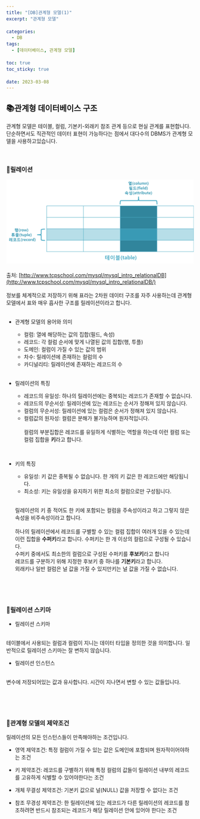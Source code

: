 ```yaml
---
title: "[DB]관계형 모델(1)"
excerpt: "관계형 모델"

categories:
  - DB
tags:
  - [데이터베이스, 관계형 모델]

toc: true
toc_sticky: true

date: 2023-03-08
---
```


## 📚관계형 데이터베이스 구조
관계형 모델은 테이블, 컬럼, 기본키-외래키 참조 관계 등으로 현실 관계를 표현합니다. 단순하면서도 직관적인 데이터 표현이 가능하다는 점에서 대다수의 DBMS가 관계형 모델을 사용하고있습니다.

<br>

### 📄릴레이션

  ![릴레이션](/assets/images/DB/img_mysql_table.png)
  <br><br>
  출처: [http://www.tcpschool.com/mysql/mysql_intro_relationalDB](http://www.tcpschool.com/mysql/mysql_intro_relationalDB/)
  <br><br>
  정보를 체계적으로 저장하기 위해 표라는 2차원 데이터 구조를 자주 사용하는데 관계형 모델에서 표와 매우 흡사한 구조를 릴레이션이라고 합니다.
  <br><br>

  * 관계형 모델의 용어와 의미
    - 컬럼: 열에 해당하는 값의 집합(필드, 속성)
    - 레코드: 각 컬럼 순서에 맞게 나열된 값의 집합(행, 투플)
    - 도메인: 컬럼이 가질 수 있는 값의 범위
    - 차수: 릴레이션에 존재하는 컬럼의 수
    - 카디널리티: 릴레이션에 존재하는 레코드의 수
  <br><br>

  * 릴레이션의 특징
    - 레코드의 유일성: 하나의 릴레이션에는 중복되는 레코드가 존재할 수 없습니다.
    - 레코드의 무순서성: 릴레이션에 있는 레코드는 순서가 정해져 있지 않습니다.
    - 컬럼의 무순서성: 릴레이션에 있는 컬럼은 순서가 정해져 있지 않습니다.
    - 컬럼값의 원자성: 컬럼은 분해가 불가능하며 원자적입니다.
  <br><br>
  컬럼의 부분집합은 레코드를 유일하게 식별하는 역할을 하는데 이런 컬럼 또는 컬럼 집합을 **키**라고 합니다.
  
  <br>

  - 키의 특징
    + 유일성: 키 값은 중복될 수 없습니다. 한 개의 키 값은 한 레코드에만 해당됩니다.
    + 최소성: 키는 유일성을 유지하기 위한 최소의 컬럼으로만 구성됩니다.
      <br><br>
    
    릴레이션의 키 중 적어도 한 키에 포함되는 컬럼을 주속성이라고 하고 그렇지 않은 속성을 비주속성이라고 합니다.
    <br><br>
    하나의 릴레이션에서 레코드를 구별할 수 있는 컬럼 집합이 여러개 있을 수 있는데 이런 집합을 **수퍼키**라고 합니다. 수퍼키는 한 개 이상의 컬럼으로 구성될 수 있습니다.
    <br>
    수퍼키 중에서도 최소한의 컬럼으로 구성된 수퍼키를 **후보키**라고 합니다
    <br>
    레코드를 구분하기 위해 지정한 후보키 중 하나를 **기본키**라고 합니다.
    <br>
    외래키나 일반 컬럼은 널 값을 가질 수 있지만키는 널 값을 가질 수 없습니다.

<br><br><br>

### 📄릴레이션 스키마
  - 릴레이션 스키마
  <br>
  테이블에서 사용되는 컬럼과 컬럼이 지니는 데이터 타입을 정의한 것을 의미합니다. 일반적으로 릴레이션 스키마는 잘 변하지 않습니다.

  <br>

  - 릴레이션 인스턴스
  <br>
  변수에 저장되어있는 값과 유사합니다. 시간이 지나면서 변할 수 있는 값들입니다.

<br><br><br>
  
### 📄관계형 모델의 제약조건
릴레이션의 모든 인스턴스들이 만족해야하는 조건입니다.

- 영역 제약조건: 특정 컬럼이 가질 수 있는 값은 도메인에 포함되며 원자적이어야하는 조건
- 키 제약조건: 레코드를 구별하기 위해 특정 컬럼의 값들이 릴레이션 내부의 레코드를 고유하게 식별할 수 있어야한다는 조건
- 개체 무결성 제약조건: 기본키 값으로 널(NULL) 값을 저장할 수 없다는 조건
- 참조 무경성 제약조건: 한 릴레이션에 있는 레코드가 다른 릴레이션의 레코드를 참조하려면 반드시 참조되는 레코드가 해당 릴레이션 안에 있어야 한다는 조건

  <br><br>